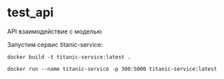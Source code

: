 # test_api
API взаимодействие с моделью



Запустим сервис titanic-service:
```
docker build -t titanic-service:latest .   

docker run --name titanic-service -p 300:5000 titanic-service:latest
```